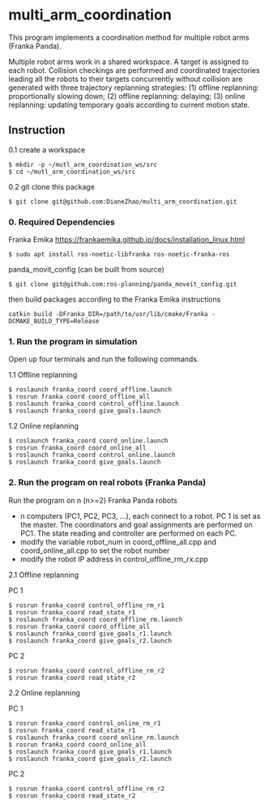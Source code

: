 # multi_arm_coordination

This program implements a coordination method for multiple robot arms (Franka Panda).

Multiple robot arms work in a shared workspace. A target is assigned to each robot. Collision checkings are performed and coordinated trajectories leading all the robots to their targets concurrently without collision are generated with three trajectory replanning strategies:
(1) offline replanning: proportionally slowing down;
(2) offline replanning: delaying;
(3) online replanning: updating temporary goals according to current motion state.


## Instruction
0.1 create a workspace
```
$ mkdir -p ~/mutl_arm_coordination_ws/src
$ cd ~/mutl_arm_coordination_ws/src
```
0.2 git clone this package
```
$ git clone git@github.com:DianeZhao/multi_arm_coordination.git
```

### 0. Required Dependencies
Franka Emika
https://frankaemika.github.io/docs/installation_linux.html
```
$ sudo apt install ros-noetic-libfranka ros-noetic-franka-ros
```
panda_movit_config (can be built from source)
```
$ git clone git@github.com:ros-planning/panda_moveit_config.git
```

then build packages according to the Franka Emika instructions  
```
catkin build -DFranka_DIR=/path/to/usr/lib/cmake/Franka -DCMAKE_BUILD_TYPE=Release
```
<!-- ```
catkin build -DFranka_DIR=/opt/ros/noetic/lib/x86_64-linux-gnu/cmake/Franka -DCMAKE_BUILD_TYPE=Release
```
```
One method to get the path: 
```
sudo find / -name Franka
``` -->
### 1. Run the program in simulation

Open up four terminals and run the following commands.

1.1 Offline replanning
```
$ roslaunch franka_coord coord_offline.launch
$ rosrun franka_coord coord_offline_all
$ roslaunch franka_coord control_offline.launch
$ roslaunch franka_coord give_goals.launch
```
1.2 Online replanning
```
$ roslaunch franka_coord coord_online.launch
$ rosrun franka_coord coord_online_all
$ roslaunch franka_coord control_online.launch
$ roslaunch franka_coord give_goals.launch
```

### 2. Run the program on real robots (Franka Panda)

Run the program on n (n>=2) Franka Panda robots
- n computers (PC1, PC2, PC3, ...), each connect to a robot. PC 1 is set as the master. The coordinators and goal assignments are performed on PC1. The state reading and controller are performed on each PC.
- modify the variable robot_num in coord_offline_all.cpp and coord_online_all.cpp to set the robot number
- modify the robot IP address in control_offline_rm_rx.cpp

2.1 Offline replanning

PC 1
```
$ rosrun franka_coord control_offline_rm_r1
$ rosrun franka_coord read_state_r1
$ roslaunch franka_coord coord_offline_rm.launch
$ rosrun franka_coord coord_offline_all
$ roslaunch franka_coord give_goals_r1.launch
$ roslaunch franka_coord give_goals_r2.launch
```
PC 2
```
$ rosrun franka_coord control_offline_rm_r2
$ rosrun franka_coord read_state_r2
```

2.2 Online replanning

PC 1
```
$ rosrun franka_coord control_online_rm_r1
$ rosrun franka_coord read_state_r1
$ roslaunch franka_coord coord_online_rm.launch
$ rosrun franka_coord coord_online_all
$ roslaunch franka_coord give_goals_r1.launch
$ roslaunch franka_coord give_goals_r2.launch
```
PC 2
```
$ rosrun franka_coord control_offline_rm_r2
$ rosrun franka_coord read_state_r2
```
